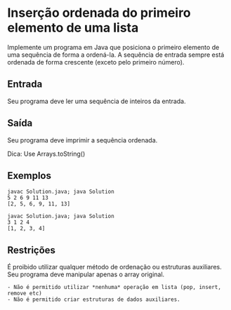 # Inserção ordenada do primeiro elemento de uma lista

Implemente um programa em Java que posiciona o primeiro elemento de uma sequência de forma a ordená-la. A sequência de entrada sempre está ordenada de forma crescente (exceto pelo primeiro número).

## Entrada

Seu programa deve ler uma sequência de inteiros da entrada.

## Saída

Seu programa deve imprimir a sequência ordenada.

Dica: Use Arrays.toString()

## Exemplos

	javac Solution.java; java Solution
	5 2 6 9 11 13
	[2, 5, 6, 9, 11, 13]
	
	javac Solution.java; java Solution
	3 1 2 4
	[1, 2, 3, 4]

## Restrições

É proibido utilizar qualquer método de ordenação ou estruturas auxiliares. Seu programa deve manipular apenas o array original.

	- Não é permitido utilizar *nenhuma* operação em lista (pop, insert, remove etc)
	- Não é permitido criar estruturas de dados auxiliares.